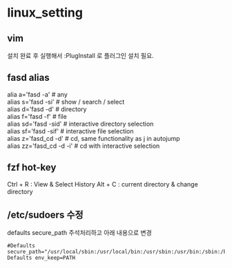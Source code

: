 # linux_setting

## vim
설치 완료 후 실행해서 :PlugInstall 로 플러그인 설치 필요.


## fasd alias
alia a='fasd -a'        # any <br/>
alias s='fasd -si'       # show / search / select <br/>
alias d='fasd -d'        # directory <br/>
alias f='fasd -f'        # file <br/>
alias sd='fasd -sid'     # interactive directory selection <br/>
alias sf='fasd -sif'     # interactive file selection <br/>
alias z='fasd_cd -d'     # cd, same functionality as j in autojump <br/>
alias zz='fasd_cd -d -i' # cd with interactive selection <br/>


## fzf hot-key
Ctrl + R : View & Select History
Alt + C : current directory & change directory


## /etc/sudoers 수정
defaults secure_path 주석처리하고 아래 내용으로 변경
```
#Defaults       secure_path="/usr/local/sbin:/usr/local/bin:/usr/sbin:/usr/bin:/sbin:/bin:/snap/bin"
Defaults env_keep=PATH
```
